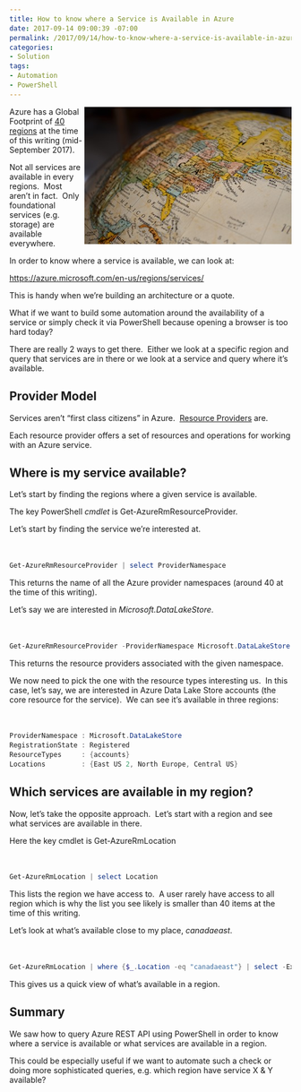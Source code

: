 ```yaml
---
title: How to know where a Service is Available in Azure
date: 2017-09-14 09:00:39 -07:00
permalink: /2017/09/14/how-to-know-where-a-service-is-available-in-azure/
categories:
- Solution
tags:
- Automation
- PowerShell
---
```

<a href="/assets/posts/2017/3/how-to-know-where-a-service-is-available-in-azure/pexels-photo-2696331.jpg"><img style="border:0 currentcolor;float:right;display:inline;background-image:none;" title="pexels-photo-269633[1]" src="/assets/posts/2017/3/how-to-know-where-a-service-is-available-in-azure/pexels-photo-2696331_thumb.jpg" alt="pexels-photo-269633[1]" width="370" height="245" align="right" border="0" /></a>Azure has a Global Footprint of <a href="https://azure.microsoft.com/en-us/regions/" target="_blank" rel="noopener">40 regions</a> at the time of this writing (mid-September 2017).

Not all services are available in every regions.  Most aren’t in fact.  Only foundational services (e.g. storage) are available everywhere.

In order to know where a service is available, we can look at:

<a title="https://azure.microsoft.com/en-us/regions/services/" href="https://azure.microsoft.com/en-us/regions/services/">https://azure.microsoft.com/en-us/regions/services/</a>

This is handy when we’re building an architecture or a quote.

What if we want to build some automation around the availability of a service or simply check it via PowerShell because opening a browser is too hard today?

There are really 2 ways to get there.  Either we look at a specific region and query that services are in there or we look at a service and query where it’s available.
<h2>Provider Model</h2>
Services aren’t “first class citizens” in Azure.  <a href="https://docs.microsoft.com/en-us/azure/azure-resource-manager/resource-group-overview#resource-providers" target="_blank" rel="noopener">Resource Providers</a> are.

Each resource provider offers a set of resources and operations for working with an Azure service.
<h2>Where is my service available?</h2>
Let’s start by finding the regions where a given service is available.

The key PowerShell <em>cmdlet</em> is Get-AzureRmResourceProvider.

Let’s start by finding the service we’re interested at.

```PowerShell


Get-AzureRmResourceProvider | select ProviderNamespace

```

This returns the name of all the Azure provider namespaces (around 40 at the time of this writing).

Let’s say we are interested in <em>Microsoft.DataLakeStore</em>.

```PowerShell


Get-AzureRmResourceProvider -ProviderNamespace Microsoft.DataLakeStore

```

This returns the resource providers associated with the given namespace.

We now need to pick the one with the resource types interesting us.  In this case, let’s say, we are interested in Azure Data Lake Store accounts (the core resource for the service).  We can see it’s available in three regions:

```PowerShell


ProviderNamespace : Microsoft.DataLakeStore
RegistrationState : Registered
ResourceTypes     : {accounts}
Locations         : {East US 2, North Europe, Central US}

```

<h2>Which services are available in my region?</h2>
Now, let’s take the opposite approach.  Let’s start with a region and see what services are available in there.

Here the key cmdlet is Get-AzureRmLocation

```PowerShell


Get-AzureRmLocation | select Location

```

This lists the region we have access to.  A user rarely have access to all region which is why the list you see likely is smaller than 40 items at the time of this writing.

Let’s look at what’s available close to my place, <em>canadaeast</em>.

```PowerShell


Get-AzureRmLocation | where {$_.Location -eq "canadaeast"} | select -ExpandProperty Providers

```

This gives us a quick view of what’s available in a region.
<h2>Summary</h2>
We saw how to query Azure REST API using PowerShell in order to know where a service is available or what services are available in a region.

This could be especially useful if we want to automate such a check or doing more sophisticated queries, e.g. which region have service X &amp; Y available?